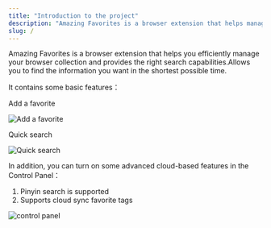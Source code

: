 ```yaml
---
title: "Introduction to the project"
description: "Amazing Favorites is a browser extension that helps manage and search browser collections more efficiently"
slug: /
---
```


Amazing Favorites is a browser extension that helps you efficiently manage your browser collection and provides the right search capabilities.Allows you to find the information you want in the shortest possible time.

It contains some basic features：

Add a favorite

![Add a favorite](/images/20210605-001.png)

Quick search

![Quick search](/images/20210605-002.png)

In addition, you can turn on some advanced cloud-based features in the Control Panel：

1. Pinyin search is supported
2. Supports cloud sync favorite tags

![control panel](/images/20210605-003.png)
